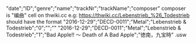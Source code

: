"date";"ID";"genre";"name";"trackNr";"trackName";"composer"
composer is "编曲" cell on thwiki.cc
e.g: https://thwiki.cc/Lebenstrieb_%26_Todestrieb should have the format
"2016-12-29";"DECD-0011";"Metal";"Lebenstrieb & Todestrieb";"0";"";""
"2016-12-29";"DECD-0011";"Metal";"Lebenstrieb & Todestrieb";"1";"Bad Apple!! ～ Death of A Bad Apple";"徳南，九宝時"
.usw
